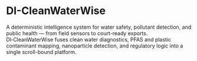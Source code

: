 # DI-CleanWaterWise
 A deterministic intelligence system for water safety, pollutant detection, and public health — from field sensors to court-ready exports. DI‑CleanWaterWise fuses clean water diagnostics, PFAS and plastic contaminant mapping, nanoparticle detection, and regulatory logic into a single scroll-bound platform.
